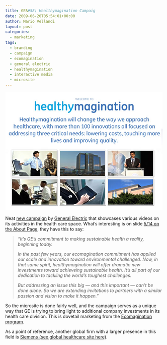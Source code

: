 ```yaml
---
title: GE&#58; Healthymagination Campaig
date: 2009-06-20T05:54:01+00:00
author: Mario Vellandi
layout: post
categories:
  - marketing
tags:
  - branding
  - campaign
  - ecomagination
  - general electric
  - healthymagination
  - interactive media
  - microsite
---
```

<img src="../wp-content/uploads/2009/06/ge-general-electric-healthymagination-campaign.jpg" alt="ge general electric healthymagination campaign" title="" class="aligncenter size-full wp-image-3182" />

Neat [new campaign](http://www.healthymagination.com) by [General Electric](http://www.ge.com/) that showcases various videos on its activities in the health care space. What&#8217;s interesting is on slide [5/14 on the About Page](http://www.healthymagination.com/#/about), they have this to say:

> _&#8220;It&#8217;s GE&#8217;s commitment to making sustainable health a reality, beginning today._
>
> _In the past few years, our ecomagination commitment has applied our scale and innovation toward environmental challenged. Now, in that same spirit, healthymagination will offer dramatic new investments toward achieveing sustainable health. It&#8217;s all part of our dedication to tackling the world&#8217;s toughest challenges._
>
> _But addressing an issue this big &#8212; and this important &#8212; can&#8217;t be done alone. So we are extending invitations to partners with a similar passion and vision to make it happen.&#8221;_

So the microsite is done fairly well, and the campaign serves as a unique way that GE is trying to bring light to additional company investments in its health care division. This is dovetail marketing from the [Ecomagination program](http://ge.ecomagination.com/).

As a point of reference, another global firm with a larger presence in this field is [Siemens (see global healthcare site here)](http://www.medical.siemens.com/webapp/wcs/stores/servlet/StoreCatalogDisplay~q_catalogId~e_-11~a_langId~e_-11~a_storeId~e_10001.htm).
